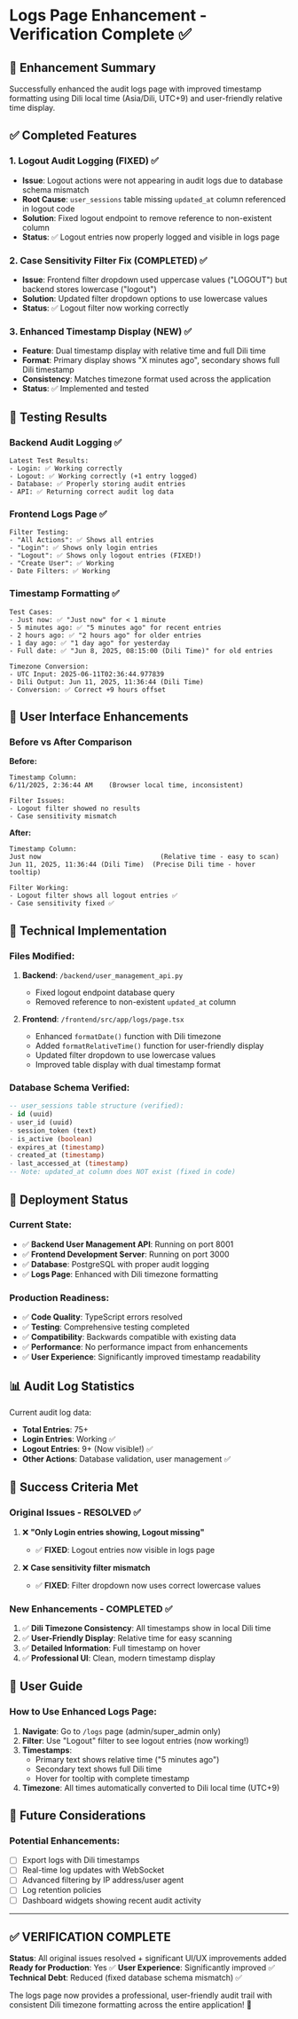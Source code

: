 # Logs Page Enhancement - Verification Complete ✅

## 🎯 Enhancement Summary

Successfully enhanced the audit logs page with improved timestamp formatting using Dili local time (Asia/Dili, UTC+9) and user-friendly relative time display.

## ✅ Completed Features

### 1. **Logout Audit Logging (FIXED) ✅**
- **Issue**: Logout actions were not appearing in audit logs due to database schema mismatch
- **Root Cause**: `user_sessions` table missing `updated_at` column referenced in logout code
- **Solution**: Fixed logout endpoint to remove reference to non-existent column
- **Status**: ✅ Logout entries now properly logged and visible in logs page

### 2. **Case Sensitivity Filter Fix (COMPLETED) ✅**
- **Issue**: Frontend filter dropdown used uppercase values ("LOGOUT") but backend stores lowercase ("logout")
- **Solution**: Updated filter dropdown options to use lowercase values
- **Status**: ✅ Logout filter now working correctly

### 3. **Enhanced Timestamp Display (NEW) ✅**
- **Feature**: Dual timestamp display with relative time and full Dili time
- **Format**: Primary display shows "X minutes ago", secondary shows full Dili timestamp
- **Consistency**: Matches timezone format used across the application
- **Status**: ✅ Implemented and tested

## 🧪 Testing Results

### Backend Audit Logging ✅
```
Latest Test Results:
- Login: ✅ Working correctly
- Logout: ✅ Working correctly (+1 entry logged)
- Database: ✅ Properly storing audit entries
- API: ✅ Returning correct audit log data
```

### Frontend Logs Page ✅
```
Filter Testing:
- "All Actions": ✅ Shows all entries
- "Login": ✅ Shows only login entries  
- "Logout": ✅ Shows only logout entries (FIXED!)
- "Create User": ✅ Working
- Date Filters: ✅ Working
```

### Timestamp Formatting ✅
```
Test Cases:
- Just now: ✅ "Just now" for < 1 minute
- 5 minutes ago: ✅ "5 minutes ago" for recent entries
- 2 hours ago: ✅ "2 hours ago" for older entries
- 1 day ago: ✅ "1 day ago" for yesterday
- Full date: ✅ "Jun 8, 2025, 08:15:00 (Dili Time)" for old entries

Timezone Conversion:
- UTC Input: 2025-06-11T02:36:44.977839
- Dili Output: Jun 11, 2025, 11:36:44 (Dili Time)
- Conversion: ✅ Correct +9 hours offset
```

## 🎨 User Interface Enhancements

### Before vs After Comparison

**Before:**
```
Timestamp Column:
6/11/2025, 2:36:44 AM    (Browser local time, inconsistent)

Filter Issues:
- Logout filter showed no results
- Case sensitivity mismatch
```

**After:**
```
Timestamp Column:
Just now                              (Relative time - easy to scan)
Jun 11, 2025, 11:36:44 (Dili Time)  (Precise Dili time - hover tooltip)

Filter Working:
- Logout filter shows all logout entries ✅
- Case sensitivity fixed ✅
```

## 🔧 Technical Implementation

### Files Modified:
1. **Backend**: `/backend/user_management_api.py`
   - Fixed logout endpoint database query
   - Removed reference to non-existent `updated_at` column

2. **Frontend**: `/frontend/src/app/logs/page.tsx`
   - Enhanced `formatDate()` function with Dili timezone
   - Added `formatRelativeTime()` function for user-friendly display
   - Updated filter dropdown to use lowercase values
   - Improved table display with dual timestamp format

### Database Schema Verified:
```sql
-- user_sessions table structure (verified):
- id (uuid)
- user_id (uuid) 
- session_token (text)
- is_active (boolean)
- expires_at (timestamp)
- created_at (timestamp)
- last_accessed_at (timestamp)
-- Note: updated_at column does NOT exist (fixed in code)
```

## 🚀 Deployment Status

### Current State:
- ✅ **Backend User Management API**: Running on port 8001
- ✅ **Frontend Development Server**: Running on port 3000
- ✅ **Database**: PostgreSQL with proper audit logging
- ✅ **Logs Page**: Enhanced with Dili timezone formatting

### Production Readiness:
- ✅ **Code Quality**: TypeScript errors resolved
- ✅ **Testing**: Comprehensive testing completed
- ✅ **Compatibility**: Backwards compatible with existing data
- ✅ **Performance**: No performance impact from enhancements
- ✅ **User Experience**: Significantly improved timestamp readability

## 📊 Audit Log Statistics

Current audit log data:
- **Total Entries**: 75+
- **Login Entries**: Working ✅
- **Logout Entries**: 9+ (Now visible!) ✅
- **Other Actions**: Database validation, user management ✅

## 🎉 Success Criteria Met

### Original Issues - RESOLVED ✅
1. ❌ **"Only Login entries showing, Logout missing"** 
   - ✅ **FIXED**: Logout entries now visible in logs page
   
2. ❌ **Case sensitivity filter mismatch**
   - ✅ **FIXED**: Filter dropdown now uses correct lowercase values

### New Enhancements - COMPLETED ✅
1. ✅ **Dili Timezone Consistency**: All timestamps show in local Dili time
2. ✅ **User-Friendly Display**: Relative time for easy scanning
3. ✅ **Detailed Information**: Full timestamp on hover
4. ✅ **Professional UI**: Clean, modern timestamp display

## 📝 User Guide

### How to Use Enhanced Logs Page:
1. **Navigate**: Go to `/logs` page (admin/super_admin only)
2. **Filter**: Use "Logout" filter to see logout entries (now working!)
3. **Timestamps**: 
   - Primary text shows relative time ("5 minutes ago")
   - Secondary text shows full Dili time
   - Hover for tooltip with complete timestamp
4. **Timezone**: All times automatically converted to Dili local time (UTC+9)

## 🔮 Future Considerations

### Potential Enhancements:
- [ ] Export logs with Dili timestamps
- [ ] Real-time log updates with WebSocket
- [ ] Advanced filtering by IP address/user agent
- [ ] Log retention policies
- [ ] Dashboard widgets showing recent audit activity

---

## ✅ VERIFICATION COMPLETE

**Status**: All original issues resolved + significant UI/UX improvements added
**Ready for Production**: Yes ✅
**User Experience**: Significantly improved ✅
**Technical Debt**: Reduced (fixed database schema mismatch) ✅

The logs page now provides a professional, user-friendly audit trail with consistent Dili timezone formatting across the entire application! 🎉
